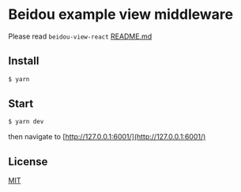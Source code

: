 # Beidou example view middleware

Please read `beidou-view-react` [README.md](../../packages/beidou-view-react/README.md)

## Install

```bash
$ yarn
```

## Start

```bash
$ yarn dev
```

then navigate to [http://127.0.0.1:6001/](http://127.0.0.1:6001/)

## License

[MIT](LICENSE)
